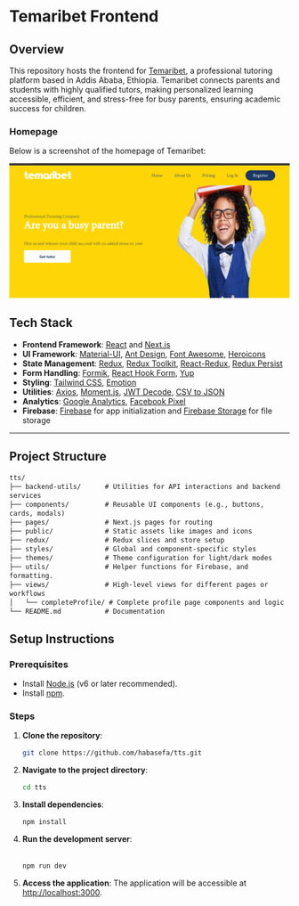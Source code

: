 # Temaribet Frontend

## Overview

This repository hosts the frontend for [Temaribet](https://tutor.temari-bet.com/), a professional tutoring platform based in Addis Ababa, Ethiopia. Temaribet connects parents and students with highly qualified tutors, making personalized learning accessible, efficient, and stress-free for busy parents, ensuring academic success for children.

### Homepage

Below is a screenshot of the homepage of Temaribet:

![Homepage Screenshot](./public/home_page_screenshot_2.png)

## Tech Stack

- **Frontend Framework**: [React](https://reactjs.org/) and [Next.js](https://nextjs.org/)
- **UI Framework**: [Material-UI](https://mui.com/), [Ant Design](https://ant.design/), [Font Awesome](https://fontawesome.com/), [Heroicons](https://heroicons.com/)
- **State Management**: [Redux](https://redux.js.org/), [Redux Toolkit](https://redux-toolkit.js.org/), [React-Redux](https://react-redux.js.org/), [Redux Persist](https://github.com/rt2zz/redux-persist)
- **Form Handling**: [Formik](https://formik.org/), [React Hook Form](https://react-hook-form.com/), [Yup](https://github.com/jquense/yup)
- **Styling**: [Tailwind CSS](https://tailwindcss.com/), [Emotion](https://emotion.sh/docs/introduction)
- **Utilities**: [Axios](https://axios-http.com/), [Moment.js](https://momentjs.com/), [JWT Decode](https://github.com/auth0/jwt-decode), [CSV to JSON](https://github.com/Keyang/csvtojson)
- **Analytics**: [Google Analytics](https://github.com/react-ga/react-ga), [Facebook Pixel](https://github.com/zsajjad/react-facebook-pixel)
- **Firebase**: [Firebase](https://firebase.google.com/) for app initialization and [Firebase Storage](https://firebase.google.com/products/storage) for file storage

---

## Project Structure

```plaintext
tts/
├── backend-utils/      # Utilities for API interactions and backend services
├── components/         # Reusable UI components (e.g., buttons, cards, modals)
├── pages/              # Next.js pages for routing
├── public/             # Static assets like images and icons
├── redux/              # Redux slices and store setup
├── styles/             # Global and component-specific styles
├── themes/             # Theme configuration for light/dark modes
├── utils/              # Helper functions for Firebase, and formatting.
├── views/              # High-level views for different pages or workflows
│   └── completeProfile/ # Complete profile page components and logic
└── README.md           # Documentation
```

## Setup Instructions

### Prerequisites

- Install [Node.js](https://nodejs.org/) (v6 or later recommended).
- Install [npm](https://www.npmjs.com/).

### Steps

1. **Clone the repository**:

   ```bash
   git clone https://github.com/habasefa/tts.git
   ```

2. **Navigate to the project directory**:

   ```bash
   cd tts
   ```

3. **Install dependencies**:
   ```bash
   npm install
   ```
4. **Run the development server**:

   ```bash

   npm run dev
   ```

5. **Access the application**:
   The application will be accessible at [http://localhost:3000](http://localhost:3000).
